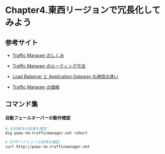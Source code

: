 # Chapter4.東西リージョンで冗長化してみよう

## 参考サイト

- [Traffic Manager のしくみ](https://docs.microsoft.com/ja-jp/azure/traffic-manager/traffic-manager-how-it-works)

- [Traffic Manager のルーティング方法](https://docs.microsoft.com/ja-jp/azure/traffic-manager/traffic-manager-routing-methods)

- [Load Balancer と Application Gateway の通信の違い](https://docs.microsoft.com/ja-jp/archive/blogs/jpaztech/lb_appgw_traffic_different)

- [Traffic Manager の価格](https://azure.microsoft.com/ja-jp/pricing/details/traffic-manager/)


## コマンド集

#### 自動フェールオーバーの動作確認
```bash
# 名前解決の結果を確認
dig paas-tm.trafficmanager.net +short

# HTTPリクエストの結果を確認
curl http://paas-tm.trafficmanager.net
```
